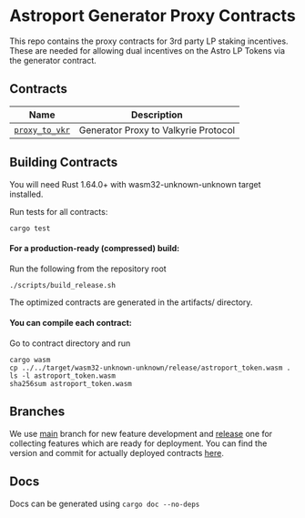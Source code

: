 # Astroport Generator Proxy Contracts

This repo contains the proxy contracts for 3rd party LP staking incentives.
These are needed for allowing dual incentives on the Astro LP Tokens via the generator contract.

## Contracts

| Name                           | Description                      |
| ------------------------------ | -------------------------------- |
| [`proxy_to_vkr`](contracts/proxy_to_vkr) | Generator Proxy to Valkyrie Protocol |

## Building Contracts

You will need Rust 1.64.0+ with wasm32-unknown-unknown target installed.

Run tests for all contracts:

```
cargo test
```

#### For a production-ready (compressed) build:
Run the following from the repository root

```
./scripts/build_release.sh
```

The optimized contracts are generated in the artifacts/ directory.

#### You can compile each contract:
Go to contract directory and run 
    
```
cargo wasm
cp ../../target/wasm32-unknown-unknown/release/astroport_token.wasm .
ls -l astroport_token.wasm
sha256sum astroport_token.wasm
```

## Branches

We use [main](https://github.com/astroport-fi/astro-generator-proxy-contracts/tree/main) branch for new feature development and [release](https://github.com/astroport-fi/astro-generator-proxy-contracts/tree/release) one for collecting features which are ready for deployment. You can find the version and commit for actually deployed contracts [here](https://github.com/astroport-fi/astroport-changelog).

## Docs

Docs can be generated using `cargo doc --no-deps`

